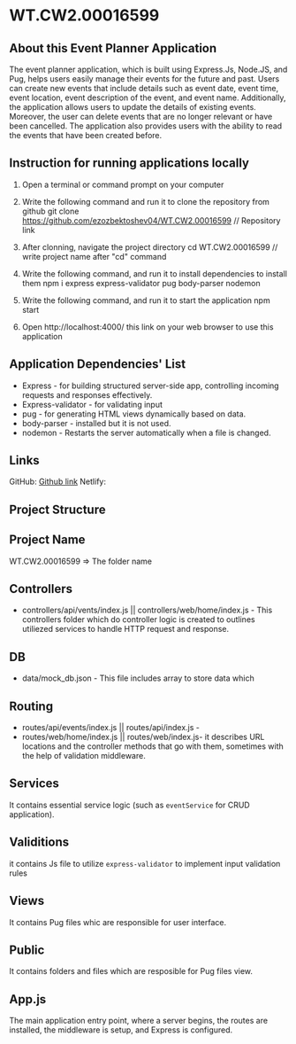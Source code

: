 # WT.CW2.00016599

## About this Event Planner Application

The event planner application, which is built using Express.Js, Node.JS, and Pug, helps users easily manage their events for the future and past. Users can create new events that include details such as event date, event time, event location, event description of the event, and event name. Additionally, the application allows users to update the details of existing events. Moreover, the user can delete events that are no longer relevant or have been cancelled. The application also provides users with the ability to read the events that have been created before.

## Instruction for running applications locally

1. Open a terminal or command prompt on your computer

2. Write the following command and run it to clone the repository from github
   git clone https://github.com/ezozbektoshev04/WT.CW2.00016599 // Repository link

3. After clonning, navigate the project directory
   cd WT.CW2.00016599 // write project name after "cd" command

4. Write the following command, and run it to install dependencies to install them
   npm i express express-validator pug body-parser nodemon

5. Write the following command, and run it to start the application
   npm start

6. Open http://localhost:4000/ this link on your web browser to use this application

## Application Dependencies' List

- Express - for building structured server-side app, controlling incoming requests and responses effectively.
- Express-validator - for validating input
- pug - for generating HTML views dynamically based on data.
- body-parser - installed but it is not used.
- nodemon - Restarts the server automatically when a file is changed.

## Links

GitHub: [Github link](https://github.com/ezozbektoshev04/WT.CW2.00016599)
Netlify:

## Project Structure

## Project Name

WT.CW2.00016599 => The folder name

## Controllers

- controllers/api/vents/index.js || controllers/web/home/index.js -
  This controllers folder which do controller logic is created to outlines utiliezed services to handle HTTP request and response.

## DB

- data/mock_db.json - This file includes array to store data which

## Routing

- routes/api/events/index.js || routes/api/index.js -
- routes/web/home/index.js || routes/web/index.js-
  it describes URL locations and the controller methods that go with them, sometimes with the help of validation middleware.

## Services

It contains essential service logic (such as `eventService` for CRUD application).

## Validitions

it contains Js file to utilize `express-validator` to implement input validation rules

## Views

It contains Pug files whic are responsible for user interface.

## Public

It contains folders and files which are resposible for Pug files view.

## App.js

The main application entry point, where a server begins, the routes are installed, the middleware is setup, and Express is configured.
